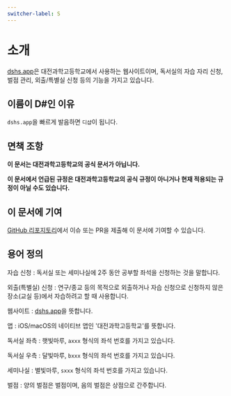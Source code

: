 ```yaml
---
switcher-label: S
---
```

# 소개

[dshs.app](https://dshs.app)은 대전과학고등학교에서 사용하는 웹사이트이며, 독서실의 자습 자리 신청, 벌점 관리,
외출/특별실 신청 등의 기능을 가지고 있습니다.

## 이름이 D#인 이유
`dshs.app`을 빠르게 발음하면 `디샵`이 됩니다.

## 면책 조항
**이 문서는 대전과학고등학교의 공식 문서가 아닙니다.** 

**이 문서에서 언급된 규정은 대전과학고등학교의 공식 규정이 아니거나 현재 적용되는 규정이 아닐 수도 있습니다.**
## 이 문서에 기여
[GitHub 리포지토리](https://github.com/chanhyokpark/dshs-guide)에서 이슈 또는 PR을 제출해 이 문서에 기여할 수 있습니다.

## 용어 정의

자습 신청
: 독서실 또는 세미나실에 2주 동안 공부할 좌석을 신청하는 것을 말합니다.

외출(특별실) 신청
: 연구/종교 등의 목적으로 외출하거나 자습 신청으로 신청하지 않은 장소(교실 등)에서 자습하려고 할 때 사용합니다.

웹사이트
: [dshs.app](https://dshs.app)을 뜻합니다.

앱
: iOS/macOS의 네이티브 앱인 '대전과학고등학교'를 뜻합니다.

독서실 좌측
: 햇빛마루, `axxx` 형식의 좌석 번호를 가지고 있습니다.

독서실 우측
: 달빛마루, `bxxx` 형식의 좌석 번호를 가지고 있습니다.

세미나실
: 별빛마루, `sxxx` 형식의 좌석 번호를 가지고 있습니다.

벌점
: 양의 벌점은 벌점이며, 음의 벌점은 상점으로 간주합니다.

